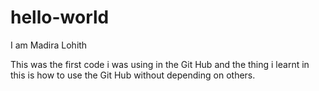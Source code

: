 # hello-world

I am Madira  Lohith

This was the first code i was using in the Git Hub 
and the thing i learnt in this is how to use the Git Hub without depending on others.
